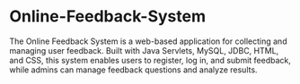 # Online-Feedback-System
The Online Feedback System is a web-based application for collecting and managing user feedback. Built with Java Servlets, MySQL, JDBC, HTML, and CSS, this system enables users to register, log in, and submit feedback, while admins can manage feedback questions and analyze results.
